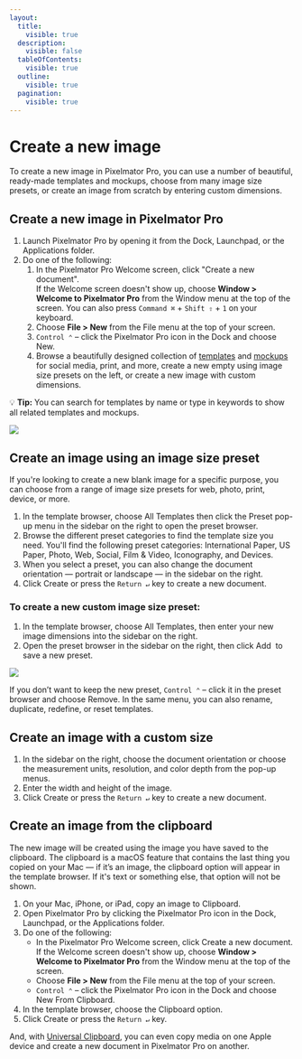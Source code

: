 ```yaml
---
layout:
  title:
    visible: true
  description:
    visible: false
  tableOfContents:
    visible: true
  outline:
    visible: true
  pagination:
    visible: true
---
```


# Create a new image

To create a new image in Pixelmator Pro, you can use a number of beautiful, ready-made templates and mockups, choose from many image size presets, or create an image from scratch by entering custom dimensions.

## Create a new image in Pixelmator Pro

1. Launch Pixelmator Pro by opening it from the Dock, Launchpad, or the Applications folder.
2. Do one of the following:
   1. In the Pixelmator Pro Welcome screen, click "Create a new document".\
      If the Welcome screen doesn't show up, choose **Window > Welcome to Pixelmator Pro** from the Window menu at the top of the screen. You can also press `Command ⌘` + `Shift ⇧` + `1` on your keyboard.
   2. Choose **File > New** from the File menu at the top of your screen.
   3. `Control ⌃` – click the Pixelmator Pro icon in the Dock and choose New.
   4. Browse a beautifully designed collection of [templates](working-with-templates.md) and [mockups](working-with-mockups.md) for social media, print, and more, create a new empty using image size presets on the left, or create a new image with custom dimensions.

:bulb: **Tip:** You can search for templates by name or type in keywords to show all related templates and mockups.

![](https://help.pixelmator.com/pixelmator-pro/3.5/assets/English/1663831586000.jpeg)

## Create an image using an image size preset

If you're looking to create a new blank image for a specific purpose, you can choose from a range of image size presets for web, photo, print, device, or more.

1. In the template browser, choose All Templates then click the Preset pop-up menu in the sidebar on the right to open the preset browser.
2. Browse the different preset categories to find the template size you need. You'll find the following preset categories: International Paper, US Paper, Photo, Web, Social, Film & Video, Iconography, and Devices.
3. When you select a preset, you can also change the document orientation — portrait or landscape — in the sidebar on the right.
4. Click Create or press the `Return ↵` key to create a new document.

### To create a new custom image size preset:

1. In the template browser, choose All Templates, then enter your new image dimensions into the sidebar on the right.
2. Open the preset browser in the sidebar on the right, then click Add <img src="https://help.pixelmator.com/pixelmator-pro/3.5/assets/English/1579274394000.png" alt="" data-size="line"> to save a new preset.

![](https://help.pixelmator.com/pixelmator-pro/3.5/assets/English/1663831087000.jpeg)

If you don’t want to keep the new preset, `Control ⌃` – click it in the preset browser and choose Remove. In the same menu, you can also rename, duplicate, redefine, or reset templates.

## Create an image with a custom size

1. In the sidebar on the right, choose the document orientation or choose the measurement units, resolution, and color depth from the pop-up menus.
2. Enter the width and height of the image.
3. Click Create or press the `Return ↵` key to create a new document.

## Create an image from the clipboard

The new image will be created using the image you have saved to the clipboard. The clipboard is a macOS feature that contains the last thing you copied on your Mac — if it’s an image, the clipboard option will appear in the template browser. If it's text or something else, that option will not be shown.

1. On your Mac, iPhone, or iPad, copy an image to Clipboard.
2. Open Pixelmator Pro by clicking the Pixelmator Pro icon in the Dock, Launchpad, or the Applications folder.
3. Do one of the following:
   * In the Pixelmator Pro Welcome screen, click Create a new document. If the Welcome screen doesn't show up, choose **Window > Welcome to Pixelmator Pro** from the Window menu at the top of the screen.
   * Choose **File > New** from the File menu at the top of your screen.
   * `Control ⌃` – click the Pixelmator Pro icon in the Dock and choose New From Clipboard.
4. In the template browser, choose the Clipboard option.
5. Click Create or press the `Return ↵` key.

And, with [Universal Clipboard](https://support.apple.com/en-lamr/102430), you can even copy media on one Apple device and create a new document in Pixelmator Pro on another.
